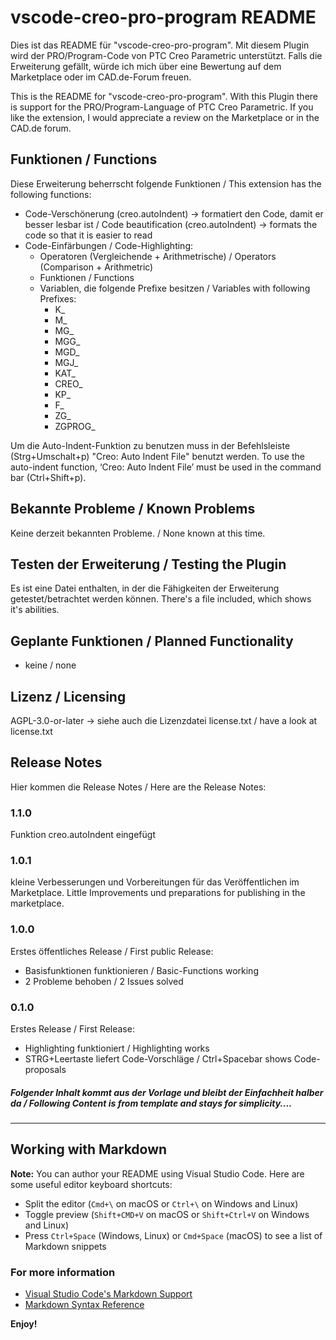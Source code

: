 # vscode-creo-pro-program README

Dies ist das README für "vscode-creo-pro-program". Mit diesem Plugin wird der PRO/Program-Code von PTC Creo Parametric unterstützt.
Falls die Erweiterung gefällt, würde ich mich über eine Bewertung auf dem Marketplace oder im CAD.de-Forum freuen.

This is the README for "vscode-creo-pro-program". With this Plugin there is support for the PRO/Program-Language of PTC Creo Parametric.
If you like the extension, I would appreciate a review on the Marketplace or in the CAD.de forum.

## Funktionen / Functions
Diese Erweiterung beherrscht folgende Funktionen / This extension has the following functions:
- Code-Verschönerung (creo.autoIndent) -> formatiert den Code, damit er besser lesbar ist / Code beautification (creo.autoIndent) -> formats the code so that it is easier to read
- Code-Einfärbungen / Code-Highlighting:
  - Operatoren (Vergleichende + Arithmetrische) / Operators (Comparison + Arithmetric)
  - Funktionen / Functions
  - Variablen, die folgende Prefixe besitzen / Variables with following Prefixes:
    - K_
    - M_
    - MG_
    - MGG_
    - MGD_
    - MGJ_
    - KAT_
    - CREO_
    - KP_
    - F_
    - ZG_
    - ZGPROG_

Um die Auto-Indent-Funktion zu benutzen muss in der Befehlsleiste (Strg+Umschalt+p) "Creo: Auto Indent File" benutzt werden. 
To use the auto-indent function, ‘Creo: Auto Indent File’ must be used in the command bar (Ctrl+Shift+p).

## Bekannte Probleme / Known Problems
Keine derzeit bekannten Probleme. / None known at this time.

## Testen der Erweiterung / Testing the Plugin
Es ist eine Datei enthalten, in der die Fähigkeiten der Erweiterung getestet/betrachtet werden können.
There's a file included, which shows it's abilities.

## Geplante Funktionen / Planned Functionality
- keine / none

## Lizenz / Licensing
AGPL-3.0-or-later -> siehe auch die Lizenzdatei license.txt / have a look at license.txt

## Release Notes

Hier kommen die Release Notes / Here are the Release Notes:

### 1.1.0
Funktion creo.autoIndent eingefügt

### 1.0.1
kleine Verbesserungen und Vorbereitungen für das Veröffentlichen im Marketplace.
Little Improvements und preparations for publishing in the marketplace.

### 1.0.0
Erstes öffentliches Release / First public Release:
  - Basisfunktionen funktionieren / Basic-Functions working
  - 2 Probleme behoben / 2 Issues solved

### 0.1.0

Erstes Release /  First Release:
  - Highlighting funktioniert / Highlighting works
  - STRG+Leertaste liefert Code-Vorschläge / Ctrl+Spacebar shows Code-proposals



##### Folgender Inhalt kommt aus der Vorlage und bleibt der Einfachheit halber da / Following Content is from template and stays for simplicity....
-----------------------------------------------------------------------------------------------------------

## Working with Markdown

**Note:** You can author your README using Visual Studio Code.  Here are some useful editor keyboard shortcuts:

* Split the editor (`Cmd+\` on macOS or `Ctrl+\` on Windows and Linux)
* Toggle preview (`Shift+CMD+V` on macOS or `Shift+Ctrl+V` on Windows and Linux)
* Press `Ctrl+Space` (Windows, Linux) or `Cmd+Space` (macOS) to see a list of Markdown snippets

### For more information

* [Visual Studio Code's Markdown Support](http://code.visualstudio.com/docs/languages/markdown)
* [Markdown Syntax Reference](https://help.github.com/articles/markdown-basics/)

**Enjoy!**
